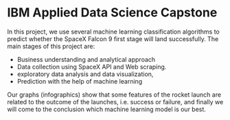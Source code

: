 # IBM Applied Data Science Capstone
In this project, we use several machine learning classification algorithms to predict whether the SpaceX Falcon 9 first stage will land successfully. The main stages of this project are:

- Business understanding and analytical approach
- Data collection using SpaceX API and Web scraping.
- exploratory data analysis and data visualization,
- Prediction with the help of machine learning

Our graphs (infographics) show that some features of the rocket launch are related to the outcome of the launches, i.e. success or failure, and finally we will come to the conclusion which machine learning model is our best.
